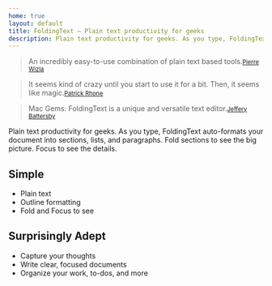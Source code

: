 ```yaml
---
home: true
layout: default
title: FoldingText — Plain text productivity for geeks
description: Plain text productivity for geeks. As you type, FoldingText auto-formats your document into sections, lists, and paragraphs. Fold sections to see the big picture. Focus to see the details.
---
```


<blockquote id="leadquote"><span class="quote">An incredibly easy-to-use combination of plain text based tools.</span><small class="author"><a href="http://mac.appstorm.net/reviews/productivity-review/foldingtext-a-swiss-army-knife-for-plain-text-lovers">Pierre Wizla</a></small></blockquote>

<blockquote id="leadquote"><span class="quote">It seems kind of crazy until you start to use it for a bit. Then, it seems like magic.</span><small class="author"><a href="http://minimalmac.com/post/30014644859">Patrick Rhone</a></small></blockquote>

<blockquote id="leadquote"><span class="quote">Mac Gems: FoldingText is a unique and versatile text editor.</span><small class="author"><a href="http://www.macworld.com/article/2013699/mac-gems-foldingtext-is-a-unique-and-versatile-text-editor.html">Jeffery Battersby</a></small></blockquote>

Plain text productivity for geeks. As you type, FoldingText auto-formats your document into sections, lists, and paragraphs. Fold sections to see the big picture. Focus to see the details.

## Simple

- Plain text
- Outline formatting
- Fold and Focus to see

## Surprisingly Adept

- Capture your thoughts
- Write clear, focused documents
- Organize your work, to-dos, and more